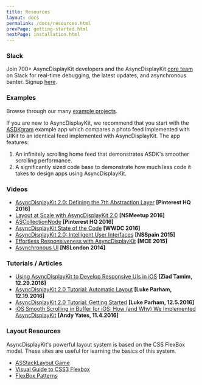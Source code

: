 ```yaml
---
title: Resources
layout: docs
permalink: /docs/resources.html
prevPage: getting-started.html
nextPage: installation.html
---
```


### Slack

Join 700+ AsyncDisplayKit developers and the AsyncDisplayKit <a href="team.html">core team</a> on Slack for real-time debugging, the latest updates, and asynchronous banter. Signup <a href="/slack.html">here</a>.

### Examples
Browse through our many <a href="https://github.com/facebook/AsyncDisplayKit/tree/master/examples">example projects</a>. 

If you are new to AsyncDisplayKit, we recommend that you start with the <a href="https://github.com/facebook/AsyncDisplayKit/tree/master/examples/ASDKgram">ASDKgram</a> example app which compares a photo feed implemented with UIKit to an identical feed implemented with AsyncDisplayKit. The app features:
<ol>
	<li>An infinitely scrolling home feed that demonstrates ASDK's smoother scrolling performance. </li>
	<li>A significantly sized code base to demonstrate how much less code it takes to design apps using AsyncDisplayKit.</li>
</ol>

### Videos
<ul>
  <li><a href = "https://www.youtube.com/watch?v=0bOdPUvSzG0">AsyncDisplayKit 2.0: Defining the 7th Abstraction Layer</a> <b>[Pinterest HQ 2016]</b></li>
  <li><a href = "https://www.youtube.com/watch?v=sqkinHYXTuc">Layout at Scale with AsyncDisplayKit 2.0</a> <b>[NSMeetup 2016]</b></li>
  <li><a href = "https://youtu.be/yuDqvE5n_1g">ASCollectionNode</a> <b>[Pinterest HQ 2016]</b></li>
  <li><a href = "https://www.youtube.com/watch?v=8ngXakpE2x8">AsyncDisplayKit State of the Code</a> <b>[WWDC 2016]</b></li>
  <li><a href = "https://www.youtube.com/watch?v=RY_X7l1g79Q">AsyncDisplayKit 2.0: Intelligent User Interfaces</a> <b>[NSSpain 2015]</b></li>
  <li><a href = "https://www.youtube.com/watch?v=ZPL4Nse76oY">Effortless Responsiveness with AsyncDisplayKit</a> <b>[MCE 2015]</b></li>
  <li><a href = "https://www.youtube.com/watch?v=h4QDbgB7RLo">Asynchronous UI</a> <b>[NSLondon 2014]</b></li>
</ul> 

### Tutorials / Articles
<ul>  
<li><a href = "http://www.appcoda.com/introduction-asyncdisplaykit-2-0/">Using AsyncDisplayKit to Develop Responsive UIs in iOS</a> <b>[Ziad Tamim, 12.29.2016]</b></li>
<li><a href = "https://www.raywenderlich.com/124696/asyncdisplaykit-2-0-tutorial-automatic-layout">AsyncDisplayKit 2.0 Tutorial: Automatic Layout</a> <b>[Luke Parham, 12.19.2016]</b></li>
<li><a href = "https://www.raywenderlich.com/124311/asyncdisplaykit-2-0-tutorial-getting-started">AsyncDisplayKit 2.0 Tutorial: Getting Started</a> <b>[Luke Parham, 12.5.2016]</b></li>
<li><a href = "https://overflow.buffer.com/2016/10/04/implementing-asyncdisplaykit-within-buffer-ios/">iOS
Smooth Scrolling in Buffer for iOS: How (and Why) We Implemented AsyncDisplayKit</a> <b>[Andy Yates, 11.4.2016]</b></li>
</ul> 


### Layout Resources
AsyncDisplayKit's powerful layout system is based on the CSS FlexBox model. These sites are useful for learning the basics of this system. 
<ul>
  <li><a href = "http://nguyenhuy.github.io/froggy-asdk-layout/">ASStackLayout Game</a></li>
  <li><a href = "https://demos.scotch.io/visual-guide-to-css3-flexbox-flexbox-playground/demos/">Visual Guide to CSS3 Flexbox</a></li>
  <li><a href = "http://www.flexboxpatterns.com/home">FlexBox Patterns</a></li>
</ul>
